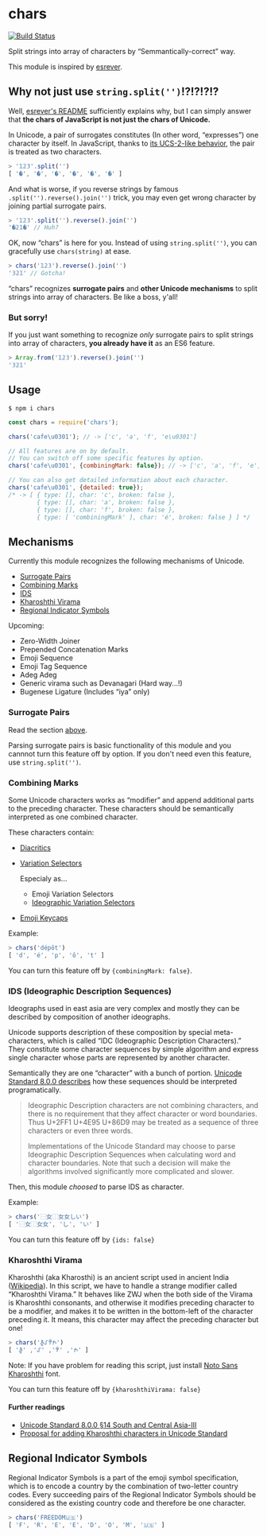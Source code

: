 # chars

[![Build Status](https://travis-ci.org/hakatashi/chars.svg)](https://travis-ci.org/hakatashi/chars)


Split strings into array of characters by “Semmantically-correct” way.

This module is inspired by [esrever](https://www.npmjs.com/package/esrever).

## Why not just use `string.split('')`!?!?!?!?

Well, [esrever's README](https://github.com/mathiasbynens/esrever#why-not-just-use-stringsplitreversejoin)
sufficiently explains why, but I can simply answer that
**the chars of JavaScript is not just the chars of Unicode.**

In Unicode, a pair of surrogates constitutes (In other word, “expresses”) one character by itself.
In JavaScript, thanks to [its UCS-2-like behavior,](https://mathiasbynens.be/notes/javascript-encoding)
the pair is treated as two characters.

```js
> '𝟙𝟚𝟛'.split('')
[ '�', '�', '�', '�', '�', '�' ]
```

And what is worse, if you reverse strings by famous `.split('').reverse().join('')` trick,
you may even get wrong character by joining partial surrogate pairs.

```js
> '𝟙𝟚𝟛'.split('').reverse().join('')
'�𝟚𝟙�' // Huh?
```

OK, now “chars” is here for you. Instead of using `string.split('')`,
you can gracefully use `chars(string)` at ease.

```js
> chars('𝟙𝟚𝟛').reverse().join('')
'𝟛𝟚𝟙' // Gotcha!
```

“chars” recognizes **surrogate pairs** and **other Unicode mechanisms**
to split strings into array of characters. Be like a boss, y'all!

### But sorry!

If you just want something to recognize *only* surrogate pairs to
split strings into array of characters,
**you already have it** as an ES6 feature.

```js
> Array.from('𝟙𝟚𝟛').reverse().join('')
'𝟛𝟚𝟙'
```

## Usage

    $ npm i chars

```js
const chars = require('chars');

chars('cafe\u0301'); // -> ['c', 'a', 'f', 'e\u0301']

// All features are on by default.
// You can switch off some specific features by option.
chars('cafe\u0301', {combiningMark: false}); // -> ['c', 'a', 'f', 'e', '\u0301']

// You can also get detailed information about each character.
chars('cafe\u0301', {detailed: true});
/* -> [ { type: [], char: 'c', broken: false },
        { type: [], char: 'a', broken: false },
        { type: [], char: 'f', broken: false },
        { type: [ 'combiningMark' ], char: 'é', broken: false } ] */
```

## Mechanisms

Currently this module recognizes the following mechanisms of Unicode.

* [Surrogate Pairs](#surrogate-pairs)
* [Combining Marks](#combining-marks)
* [IDS](#ids-ideographic-description-sequences)
* [Kharoshthi Virama](#kharoshthi-virama)
* [Regional Indicator Symbols](#regional-indicator-symbols)

Upcoming:

* Zero-Width Joiner
* Prepended Concatenation Marks
* Emoji Sequence
* Emoji Tag Sequence
* Adeg Adeg
* Generic virama such as Devanagari (Hard way...!)
* Bugenese Ligature (Includes “iya” only)

### Surrogate Pairs

Read the section [above](#why-not-just-use-stringsplit).

Parsing surrogate pairs is basic functionality of this module and
you cannnot turn this feature off by option.
If you don't need even this feature, use `string.split('')`.

### Combining Marks

Some Unicode characters works as “modifier” and append additional parts
to the preceding character. These characters should be semantically
interpreted as one combined character.

These characters contain:

* [Diacritics](https://en.wikipedia.org/wiki/Diacritic)

* [Variation Selectors](https://en.wikipedia.org/wiki/Variation_Selectors_(Unicode_block))

    Especialy as...

    * Emoji Variation Selectors
    * [Ideographic Variation Selectors](http://unicode.org/reports/tr37/)

* [Emoji Keycaps](http://www.fileformat.info/info/unicode/char/20e3/index.htm)

Example:

```js
> chars('dépôt')
[ 'd', 'é', 'p', 'ô', 't' ]
```

You can turn this feature off by `{combiningMark: false}`.

### IDS (Ideographic Description Sequences)

Ideographs used in east asia are very complex and mostly they can be described by
composition of another ideographs.

Unicode supports description of these composition by special meta-characters,
which is called “IDC (Ideographic Description Characters).”
They constitute some character sequences by simple algorithm and
express single character whose parts are represented by another character.

Semantically they are one “character” with a bunch of portion.
[Unicode Standard 8.0.0 describes](http://www.unicode.org/versions/Unicode8.0.0/ch18.pdf)
how these sequences should be interpreted programatically.

> Ideographic Description characters are not combining characters,
and there is no requirement that they affect character or word boundaries. Thus U+2FF1
U+4E95 U+86D9 may be treated as a sequence of three characters or even three words.
>
> Implementations of the Unicode Standard may choose to parse Ideographic Description
Sequences when calculating word and character boundaries. Note that such a decision will
make the algorithms involved significantly more complicated and slower.

Then, this module _choosed_ to parse IDS as character.

Example:

```js
> chars('⿱女⿰女女しい')
[ '⿱女⿰女女', 'し', 'い' ]
```

You can turn this feature off by `{ids: false}`

### Kharoshthi Virama

Kharoshthi (aka Kharosthi) is an ancient script used in ancient India ([Wikipedia](https://en.wikipedia.org/wiki/Kharosthi)).
In this script, we have to handle a strange modifier called “Kharoshthi Virama.”
It behaves like ZWJ when the both side of the Virama is Kharoshthi consonants, and otherwise
it modifies preceding character to be a modifier, and makes it to be written in the bottom-left
of the character preceding it.
It means, this character may affect the preceding character but one!

```js
> chars('𐨫𐨿𐨤𐨑𐨿𐨐𐨿𐨮𐨨𐨿𐨪𐨢𐨁𐨐𐨿')
[ '𐨫𐨿𐨤', '𐨑𐨿𐨐𐨿𐨮', '𐨨𐨿𐨪', '𐨢𐨁𐨐𐨿' ]
```

Note: If you have problem for reading this script,
just install [Noto Sans Kharoshthi](https://www.google.com/get/noto/#sans-khar) font.

You can turn this feature off by `{kharoshthiVirama: false}`

#### Further readings

* [Unicode Standard 8.0.0 §14 South and Central Asia-III](http://www.unicode.org/versions/Unicode8.0.0/ch14.pdf#page=11)
* [Proposal for adding Kharoshthi characters in Unicode Standard](http://www.unicode.org/L2/L2002/02203r2-kharoshthi.pdf#page=9)

## Regional Indicator Symbols

Regional Indicator Symbols is a part of the emoji symbol specification,
which is to encode a country by the combination of two-letter country codes.
Every succeeding pairs of the Regional Indicator Symbols should be considered as
the existing country code and therefore be one character.

```js
> chars('FREEDOM🇺🇸')
[ 'F', 'R', 'E', 'E', 'D', 'O', 'M', '🇺🇸' ]
```
